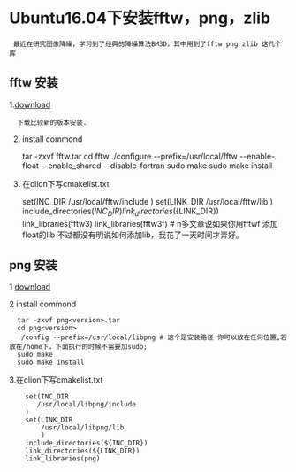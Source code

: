 # Ubuntu16.04下安装fftw，png，zlib
    
    
     最近在研究图像降噪，学习到了经典的降噪算法BM3D，其中用到了fftw png zlib 这几个库
 ## fftw 安装
 1.[download](ftp://ftp.fftw.org/pub/fftw/) 
 
  
      下载比较新的版本安装.
      
 2. install commond
 
     
      tar -zxvf fftw<version>.tar
      cd fftw<version>
      ./configure --prefix=/usr/local/fftw --enable-float --enable_shared --disable-fortran
      sudo make
      sudo make install
      
 3. 在clion下写cmakelist.txt
 
     
      set(INC_DIR
        /usr/local/fftw/include
        )
      set(LINK_DIR
        /usr/local/fftw/lib
        )
       include_directories(${INC_DIR})
       link_directories(${LINK_DIR})
       link_libraries(fftw3)
       link_libraries(fftw3f)  # n多文章说如果你用fftwf 添加 float的lib 不过都没有明说如何添加lib，我花了一天时间才弄好。
 
 ## png 安装
 1 [download](https://sourceforge.net/projects/libpng/files/)
 
 2 install commond
 
 
      tar -zxvf png<version>.tar
      cd png<version>
      ./config --prefix=/usr/local/libpng # 这个是安装路径 你可以放在任何位置,若放在/home下，下面执行的时候不需要加sudo;
      sudo make
      sudo make install
 3.在clion下写cmakelist.txt
 
 
        set(INC_DIR
           /usr/local/libpng/include
        )
        set(LINK_DIR
            /usr/local/libpng/lib
            )
        include_directories(${INC_DIR})
        link_directories(${LINK_DIR})
        link_libraries(png)
 
 
      